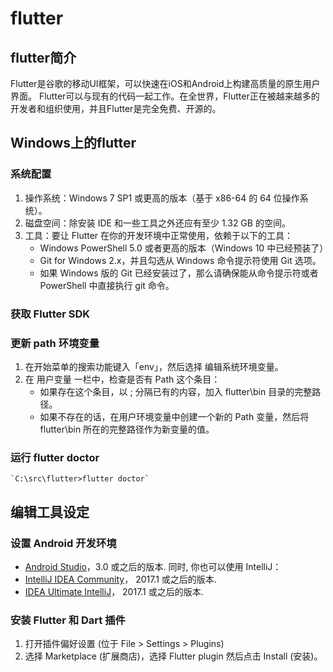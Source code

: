 # flutter

## flutter简介

Flutter是谷歌的移动UI框架，可以快速在iOS和Android上构建高质量的原生用户界面。 Flutter可以与现有的代码一起工作。在全世界，Flutter正在被越来越多的开发者和组织使用，并且Flutter是完全免费、开源的。

## Windows上的flutter

### 系统配置

1. 操作系统：Windows 7 SP1 或更高的版本（基于 x86-64 的 64 位操作系统）。
2. 磁盘空间：除安装 IDE 和一些工具之外还应有至少 1.32 GB 的空间。
3. 工具：要让 Flutter 在你的开发环境中正常使用，依赖于以下的工具：
   - Windows PowerShell 5.0 或者更高的版本（Windows 10 中已经预装了）
   - Git for Windows 2.x，并且勾选从 Windows 命令提示符使用 Git 选项。
   - 如果 Windows 版的 Git 已经安装过了，那么请确保能从命令提示符或者 PowerShell 中直接执行 git 命令。

### 获取 Flutter SDK

### 更新 path 环境变量

1. 在开始菜单的搜索功能键入「env」，然后选择 编辑系统环境变量。
2. 在 用户变量 一栏中，检查是否有 Path 这个条目：
   - 如果存在这个条目，以 ; 分隔已有的内容，加入 flutter\bin 目录的完整路径。
   - 如果不存在的话，在用户环境变量中创建一个新的 Path 变量，然后将 flutter\bin 所在的完整路径作为新变量的值。

### 运行 flutter doctor

    `C:\src\flutter>flutter doctor`

## 编辑工具设定

### 设置 Android 开发环境

- [Android Studio](https://developer.android.google.cn/studio)，3.0 或之后的版本. 
同时, 你也可以使用 IntelliJ：
- [IntelliJ IDEA Community](https://www.jetbrains.com/idea/download/#section=windows)， 2017.1 或之后的版本. 
- [IDEA Ultimate IntelliJ](https://www.jetbrains.com/idea/download/#section=windows)， 2017.1 或之后的版本. 

### 安装 Flutter 和 Dart 插件

1. 打开插件偏好设置 (位于 File > Settings > Plugins)
2. 选择 Marketplace (扩展商店)，选择 Flutter plugin 然后点击 Install (安装)。
